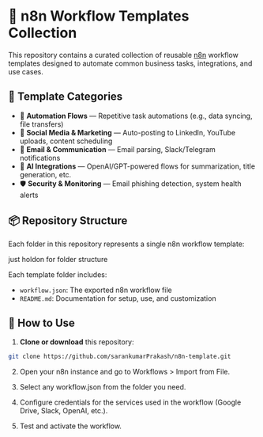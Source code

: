 # 🧩 n8n Workflow Templates Collection

This repository contains a curated collection of reusable [n8n](https://n8n.io) workflow templates designed to automate common business tasks, integrations, and use cases.

## 📁 Template Categories

- 🔁 **Automation Flows** — Repetitive task automations (e.g., data syncing, file transfers)
- 📢 **Social Media & Marketing** — Auto-posting to LinkedIn, YouTube uploads, content scheduling
- 📩 **Email & Communication** — Email parsing, Slack/Telegram notifications
- 🧠 **AI Integrations** — OpenAI/GPT-powered flows for summarization, title generation, etc.
- 🛡️ **Security & Monitoring** — Email phishing detection, system health alerts

## 📦 Repository Structure

Each folder in this repository represents a single n8n workflow template:

just holdon for folder structure



Each template folder includes:
- `workflow.json`: The exported n8n workflow file
- `README.md`: Documentation for setup, use, and customization

## 🚀 How to Use

1. **Clone or download** this repository:

```bash
git clone https://github.com/sarankumarPrakash/n8n-template.git
```

2. Open your n8n instance and go to Workflows > Import from File.

3. Select any workflow.json from the folder you need.

4. Configure credentials for the services used in the workflow (Google Drive, Slack, OpenAI, etc.).

5. Test and activate the workflow.
